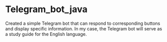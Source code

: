 # Telegram_bot_java
Created a simple Telegram bot that can respond to corresponding buttons and display specific information.
In my case, the Telegram bot will serve as a study guide for the English language.
